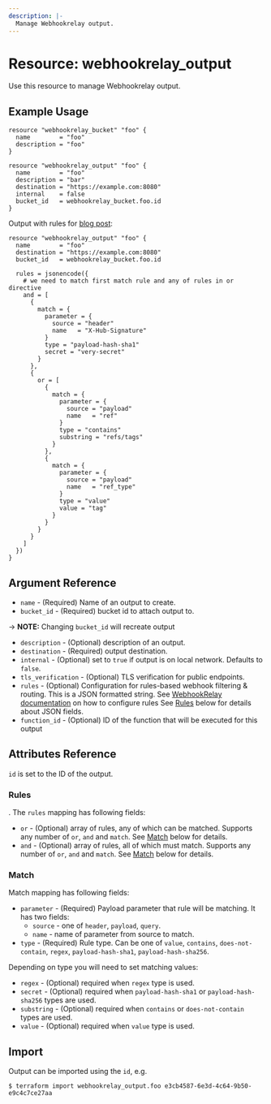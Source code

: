 ```yaml
---
description: |-
  Manage Webhookrelay output.
---
```


# Resource: webhookrelay_output

Use this resource to manage Webhookrelay output.

## Example Usage

```hcl
resource "webhookrelay_bucket" "foo" {
  name        = "foo"
  description = "foo"
}

resource "webhookrelay_output" "foo" {
  name        = "foo"
  description = "bar"
  destination = "https://example.com:8080"
  internal    = false
  bucket_id   = webhookrelay_bucket.foo.id
}
```

Output with rules for [blog post][3]:

```hcl
resource "webhookrelay_output" "foo" {
  name        = "foo"
  destination = "https://example.com:8080"
  bucket_id   = webhookrelay_bucket.foo.id
  
  rules = jsonencode({
    # we need to match first match rule and any of rules in or directive
    and = [
      {
        match = {
          parameter = {
            source = "header"
            name   = "X-Hub-Signature"
          }
          type = "payload-hash-sha1"
          secret = "very-secret"
        }
      },
      {
        or = [
          {
            match = {
              parameter = {
                source = "payload"
                name   = "ref"
              }
              type = "contains"
              substring = "refs/tags"
            }
          },
          {
            match = {
              parameter = {
                source = "payload"
                name   = "ref_type"
              }
              type = "value"
              value = "tag"
            }
          }
        }
      }
    ]
  })
}
```

## Argument Reference

* `name` - (Required) Name of an output to create.
* `bucket_id` - (Required) bucket id to attach output to.

-> **NOTE:** Changing `bucket_id` will recreate output

* `description` - (Optional) description of an output.
* `destination` - (Required) output destination.
* `internal` - (Optional) set to `true` if output is on local network. Defaults to `false`.
* `tls_verification` - (Optional) TLS verification for public endpoints.
* `rules` - (Optional) Configuration for rules-based webhook filtering & routing. This is a JSON formatted string. See [WebhookRelay documentation][1] on how to configure rules
  See [Rules](#rules) below for details about JSON fields.
* `function_id` - (Optional) ID of the function that will be executed for this output

## Attributes Reference

`id` is set to the ID of the output.

### Rules

. The `rules` mapping has following fields:

* `or` - (Optional) array of rules, any of which can be matched. Supports any number of `or`, `and` 
  and `match`. See [Match](#mathc) below for details.
* `and` - (Optional) array of rules, all of which must match. Supports any number of `or`, `and` 
  and `match`. See [Match](#mathc) below for details.
  
### Match

Match mapping has following fields:

* `parameter` - (Required) Payload parameter that rule will be matching. It has two fields:  
  - `source` - one of `header`, `payload`, `query`.
  - `name` - name of parameter from source to match.
* `type` - (Required) Rule type. Can be one of `value`, `contains`, `does-not-contain`,
  `regex`, `payload-hash-sha1`, `payload-hash-sha256`.

Depending on type you will need to set matching values:

* `regex` - (Optional) required when `regex` type is used.
* `secret` - (Optional) required when `payload-hash-sha1` or `payload-hash-sha256` types are used.
* `substring` - (Optional) required when `contains` or `does-not-contain` types are used.
* `value` - (Optional) required when `value` type is used.

## Import

Output can be imported using the `id`, e.g.

```
$ terraform import webhookrelay_output.foo e3cb4587-6e3d-4c64-9b50-e9c4c7ce27aa
```

[1]: https://webhookrelay.com/v1/guide/webhook-forwarding.html#Request-matching-rules
[2]: https://godoc.org/github.com/koalificationio/go-webhookrelay/pkg/openapi/models#MatchRule
[3]: https://webhookrelay.com/blog/2019/04/02/webhook-rule-based-filters/
